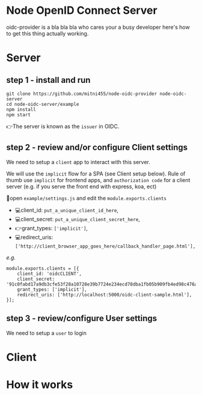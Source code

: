 # Node OpenID Connect Server 

oidc-provider is a bla bla bla who cares your a busy developer here's how to get this thing actually working.

# Server
## step 1 - install and run
```
git clone https://github.com/mitni455/node-oidc-provider node-oidc-server 
cd node-oidc-server/example
npm install
npm start
```

👉The server is known as the `issuer` in OIDC. 

## step 2 - review and/or configure Client settings
We need to setup a `client` app to interact with this server. 

We will use the `implicit` flow for a SPA (see Client setup below). Rule of thumb use `implicit` for frontend apps, and `authorization code` for a client server (e.g. if you serve the front end with express, koa, ect)

👻open `example/settings.js` and edit the `module.exports.clients`

* 💻client_id: `put_a_unique_client_id_here`,
* 💻client_secret: `put_a_unique_client_secret_here`,
* 👉grant_types: `['implicit']`,
* 💻redirect_uris: `['http://client_browser_app_goes_here/callback_handler_page.html'],`

*e.g.* 
```
module.exports.clients = [{
    client_id: 'oidcCLIENT',
    client_secret: '91c0fabd17a9db3cfe53f28a10728e39b7724e234ecd78dba1fb05b909fb4ed98c476afc50a634d52808ad3cb2ea744bc8c3b45b7149ec459b5c416a6e8db242',
    grant_types: ['implicit'],
    redirect_uris: ['http://localhost:5000/oidc-client-sample.html'],
}];
```


## step 3 - review/configure User settings
We need to setup a `user` to login 



# Client

# How it works 


